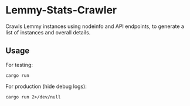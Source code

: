 # Lemmy-Stats-Crawler

Crawls Lemmy instances using nodeinfo and API endpoints, to generate a list of instances and overall details.

## Usage

For testing:
```
cargo run
```

For production (hide debug logs):
```
cargo run 2>/dev/null
```